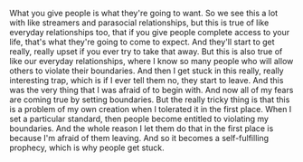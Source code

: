  What you give people is what they're going to want. So we see this a lot with like streamers and parasocial relationships, but this is true of like everyday relationships too, that if you give people complete access to your life, that's what they're going to come to expect. And they'll start to get really, really upset if you ever try to take that away. But this is also true of like our everyday relationships, where I know so many people who will allow others to violate their boundaries. And then I get stuck in this really, really interesting trap, which is if I ever tell them no, they start to leave. And this was the very thing that I was afraid of to begin with. And now all of my fears are coming true by setting boundaries. But the really tricky thing is that this is a problem of my own creation when I tolerated it in the first place. When I set a particular standard, then people become entitled to violating my boundaries. And the whole reason I let them do that in the first place is because I'm afraid of them leaving. And so it becomes a self-fulfilling prophecy, which is why people get stuck.